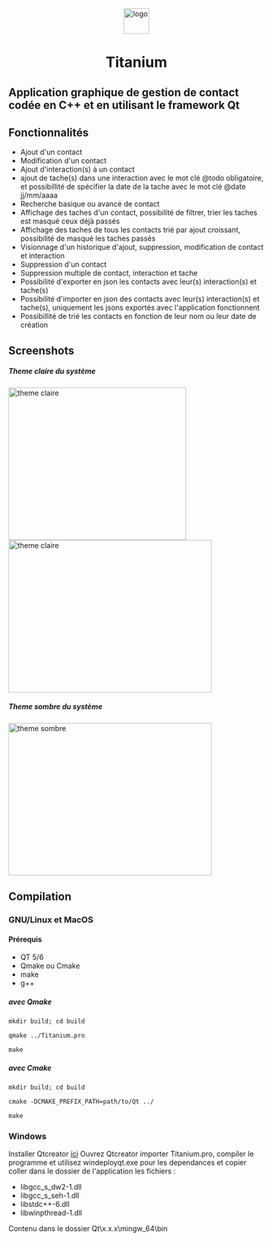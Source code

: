 <div align="center">
<img src="https://github.com/Sudo-Rahman/QT_L3/blob/main/images/app.ico" width="50" height="50" align="center" alt="logo"/> 
<h1 >Titanium</h1>
</div>

## Application graphique de gestion de contact codée en C++ et en utilisant le framework Qt

## Fonctionnalités

* Ajout d'un contact
* Modification d'un contact
* Ajout d'interaction(s) à un contact
* ajout de tache(s) dans une interaction avec le mot clé @todo obligatoire, et possibillité de spécifier la date de la
  tache avec le mot clé @date jj/mm/aaaa
* Recherche basique ou avancé de contact
* Affichage des taches d'un contact, possibilité de filtrer, trier les taches est masqué ceux déjà passés
* Affichage des taches de tous les contacts trié par ajout croissant, possibilité de masqué les taches passés
* Visionnage d'un historique d'ajout, suppression, modification de contact et interaction
* Suppression d'un contact
* Suppression multiple de contact, interaction et tache
* Possibilité d'exporter en json les contacts avec leur(s) interaction(s) et tache(s)
* Possibilité d'importer en json des contacts avec leur(s) interaction(s) et tache(s), uniquement les jsons exportés
  avec l'application fonctionnent
* Possibillité de trié les contacts en fonction de leur nom ou leur date de création

## Screenshots

##### Theme claire du système

<img src="https://github.com/Sudo-Rahman/QT_L3/blob/main/presentation/presentation_1.png" width="350" height="300" alt="theme claire"/>

</br>

<img src="https://github.com/Sudo-Rahman/QT_L3/blob/main/presentation/presentation_2.png" width="400" height="300" alt="theme claire"/>

##### Theme sombre du système

<img src="https://github.com/Sudo-Rahman/QT_L3/blob/main/presentation/presentation_3.png" width="400" height="300"  alt="theme sombre"/>

## Compilation

### GNU/Linux et MacOS

#### Prérequis

* QT 5/6
* Qmake ou Cmake
* make
* g++

##### avec Qmake

```
mkdir build; cd build
```

```
qmake ../Titanium.pro 
```

```
make
```

##### avec Cmake

```
mkdir build; cd build
```

```
cmake -DCMAKE_PREFIX_PATH=path/to/Qt ../
```

```
make
```

### Windows

Installer Qtcreator <a href="https://www.qt.io/download-open-source">ici</a>
Ouvrez Qtcreator importer Titanium.pro, compiler le programme et utilisez windeployqt.exe pour les dependances et copier
coller dans le dossier de l'application les fichiers :

- libgcc_s_dw2-1.dll
- libgcc_s_seh-1.dll
- libstdc++-6.dll
- libwinpthread-1.dll

Contenu dans le dossier Qt\x.x.x\mingw_64\bin 
